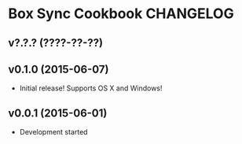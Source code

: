 Box Sync Cookbook CHANGELOG
===========================

v?.?.? (????-??-??)
-------------------

v0.1.0 (2015-06-07)
-------------------
- Initial release! Supports OS X and Windows!

v0.0.1 (2015-06-01)
-------------------
- Development started
